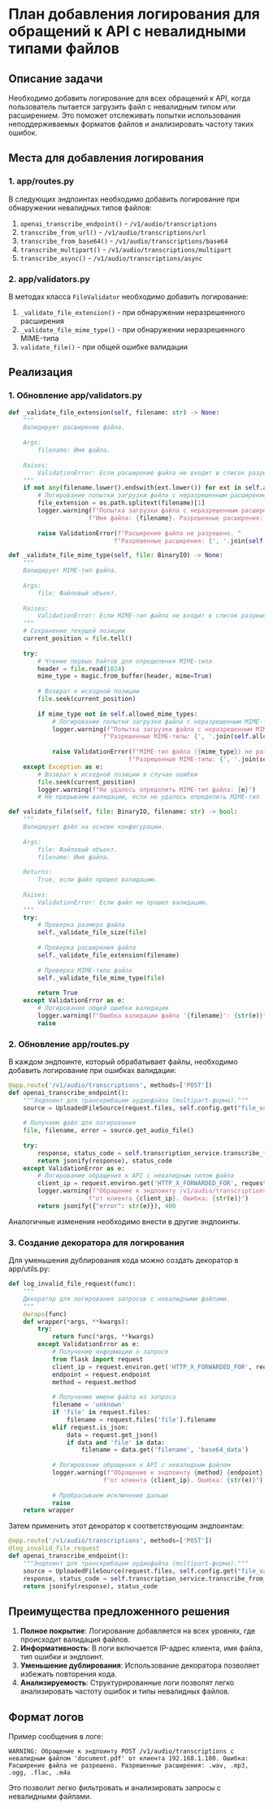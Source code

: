 # План добавления логирования для обращений к API с невалидными типами файлов

## Описание задачи

Необходимо добавить логирование для всех обращений к API, когда пользователь пытается загрузить файл с невалидным типом или расширением. Это поможет отслеживать попытки использования неподдерживаемых форматов файлов и анализировать частоту таких ошибок.

## Места для добавления логирования

### 1. app/routes.py

В следующих эндпоинтах необходимо добавить логирование при обнаружении невалидных типов файлов:

1. `openai_transcribe_endpoint()` - `/v1/audio/transcriptions`
2. `transcribe_from_url()` - `/v1/audio/transcriptions/url`
3. `transcribe_from_base64()` - `/v1/audio/transcriptions/base64`
4. `transcribe_multipart()` - `/v1/audio/transcriptions/multipart`
5. `transcribe_async()` - `/v1/audio/transcriptions/async`

### 2. app/validators.py

В методах класса `FileValidator` необходимо добавить логирование:

1. `_validate_file_extension()` - при обнаружении неразрешенного расширения
2. `_validate_file_mime_type()` - при обнаружении неразрешенного MIME-типа
3. `validate_file()` - при общей ошибке валидации

## Реализация

### 1. Обновление app/validators.py

```python
def _validate_file_extension(self, filename: str) -> None:
    """
    Валидирует расширение файла.
    
    Args:
        filename: Имя файла.
        
    Raises:
        ValidationError: Если расширение файла не входит в список разрешенных.
    """
    if not any(filename.lower().endswith(ext.lower()) for ext in self.allowed_extensions):
        # Логирование попытки загрузки файла с неразрешенным расширением
        file_extension = os.path.splitext(filename)[1]
        logger.warning(f"Попытка загрузки файла с неразрешенным расширением '{file_extension}'. "
                      f"Имя файла: {filename}. Разрешенные расширения: {', '.join(self.allowed_extensions)}")
        
        raise ValidationError(f"Расширение файла не разрешено. "
                             f"Разрешенные расширения: {', '.join(self.allowed_extensions)}")

def _validate_file_mime_type(self, file: BinaryIO) -> None:
    """
    Валидирует MIME-тип файла.
    
    Args:
        file: Файловый объект.
        
    Raises:
        ValidationError: Если MIME-тип файла не входит в список разрешенных.
    """
    # Сохранение текущей позиции
    current_position = file.tell()
    
    try:
        # Чтение первых байтов для определения MIME-типа
        header = file.read(1024)
        mime_type = magic.from_buffer(header, mime=True)
        
        # Возврат к исходной позиции
        file.seek(current_position)
        
        if mime_type not in self.allowed_mime_types:
            # Логирование попытки загрузки файла с неразрешенным MIME-типом
            logger.warning(f"Попытка загрузки файла с неразрешенным MIME-типом '{mime_type}'. "
                          f"Разрешенные MIME-типы: {', '.join(self.allowed_mime_types)}")
            
            raise ValidationError(f"MIME-тип файла ({mime_type}) не разрешен. "
                                 f"Разрешенные MIME-типы: {', '.join(self.allowed_mime_types)}")
    except Exception as e:
        # Возврат к исходной позиции в случае ошибки
        file.seek(current_position)
        logger.warning(f"Не удалось определить MIME-тип файла: {e}")
        # Не прерываем валидацию, если не удалось определить MIME-тип

def validate_file(self, file: BinaryIO, filename: str) -> bool:
    """
    Валидирует файл на основе конфигурации.
    
    Args:
        file: Файловый объект.
        filename: Имя файла.
        
    Returns:
        True, если файл прошел валидацию.
        
    Raises:
        ValidationError: Если файл не прошел валидацию.
    """
    try:
        # Проверка размера файла
        self._validate_file_size(file)
        
        # Проверка расширения файла
        self._validate_file_extension(filename)
        
        # Проверка MIME-типа файла
        self._validate_file_mime_type(file)
        
        return True
    except ValidationError as e:
        # Логирование общей ошибки валидации
        logger.warning(f"Ошибка валидации файла '{filename}': {str(e)}")
        raise
```

### 2. Обновление app/routes.py

В каждом эндпоинте, который обрабатывает файлы, необходимо добавить логирование при ошибках валидации:

```python
@app.route('/v1/audio/transcriptions', methods=['POST'])
def openai_transcribe_endpoint():
    """Эндпоинт для транскрибации аудиофайла (multipart-форма)."""
    source = UploadedFileSource(request.files, self.config.get("file_validation", {}).get("max_file_size_mb", 100))
    
    # Получаем файл для логирования
    file, filename, error = source.get_audio_file()
    
    try:
        response, status_code = self.transcription_service.transcribe_from_source(source, request.form, self.file_validator)
        return jsonify(response), status_code
    except ValidationError as e:
        # Логирование обращения к API с невалидным типом файла
        client_ip = request.environ.get('HTTP_X_FORWARDED_FOR', request.environ.get('REMOTE_ADDR', 'unknown'))
        logger.warning(f"Обращение к эндпоинту /v1/audio/transcriptions с невалидным файлом '{filename}' "
                      f"от клиента {client_ip}. Ошибка: {str(e)}")
        return jsonify({"error": str(e)}), 400
```

Аналогичные изменения необходимо внести в другие эндпоинты.

### 3. Создание декоратора для логирования

Для уменьшения дублирования кода можно создать декоратор в app/utils.py:

```python
def log_invalid_file_request(func):
    """
    Декоратор для логирования запросов с невалидными файлами.
    """
    @wraps(func)
    def wrapper(*args, **kwargs):
        try:
            return func(*args, **kwargs)
        except ValidationError as e:
            # Получение информации о запросе
            from flask import request
            client_ip = request.environ.get('HTTP_X_FORWARDED_FOR', request.environ.get('REMOTE_ADDR', 'unknown'))
            endpoint = request.endpoint
            method = request.method
            
            # Получение имени файла из запроса
            filename = 'unknown'
            if 'file' in request.files:
                filename = request.files['file'].filename
            elif request.is_json:
                data = request.get_json()
                if data and 'file' in data:
                    filename = data.get('filename', 'base64_data')
            
            # Логирование обращения к API с невалидным файлом
            logger.warning(f"Обращение к эндпоинту {method} {endpoint} с невалидным файлом '{filename}' "
                          f"от клиента {client_ip}. Ошибка: {str(e)}")
            
            # Пробрасываем исключение дальше
            raise
    return wrapper
```

Затем применить этот декоратор к соответствующим эндпоинтам:

```python
@app.route('/v1/audio/transcriptions', methods=['POST'])
@log_invalid_file_request
def openai_transcribe_endpoint():
    """Эндпоинт для транскрибации аудиофайла (multipart-форма)."""
    source = UploadedFileSource(request.files, self.config.get("file_validation", {}).get("max_file_size_mb", 100))
    response, status_code = self.transcription_service.transcribe_from_source(source, request.form, self.file_validator)
    return jsonify(response), status_code
```

## Преимущества предложенного решения

1. **Полное покрытие**: Логирование добавляется на всех уровнях, где происходит валидация файлов.
2. **Информативность**: В логи включается IP-адрес клиента, имя файла, тип ошибки и эндпоинт.
3. **Уменьшение дублирования**: Использование декоратора позволяет избежать повторения кода.
4. **Анализируемость**: Структурированные логи позволят легко анализировать частоту ошибок и типы невалидных файлов.

## Формат логов

Пример сообщения в логе:
```
WARNING: Обращение к эндпоинту POST /v1/audio/transcriptions с невалидным файлом 'document.pdf' от клиента 192.168.1.100. Ошибка: Расширение файла не разрешено. Разрешенные расширения: .wav, .mp3, .ogg, .flac, .m4a
```

Это позволит легко фильтровать и анализировать запросы с невалидными файлами.